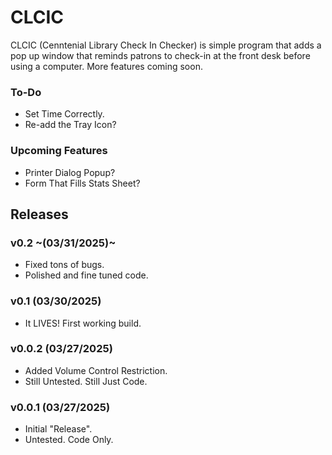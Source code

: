# CLCIC
CLCIC (Cenntenial Library Check In Checker) is simple program that adds a pop up window that reminds patrons to check-in at the front desk before using a computer. More features coming soon.

### To-Do
- Set Time Correctly.
- Re-add the Tray Icon?

### Upcoming Features
- Printer Dialog Popup?
- Form That Fills Stats Sheet?

## Releases

### v0.2 ~(03/31/2025)~
- Fixed tons of bugs.
- Polished and fine tuned code.

### v0.1 (03/30/2025)
* It LIVES! First working build.

### v0.0.2 (03/27/2025)
* Added Volume Control Restriction.
* Still Untested. Still Just Code.

### v0.0.1 (03/27/2025)
* Initial "Release".
* Untested. Code Only.
